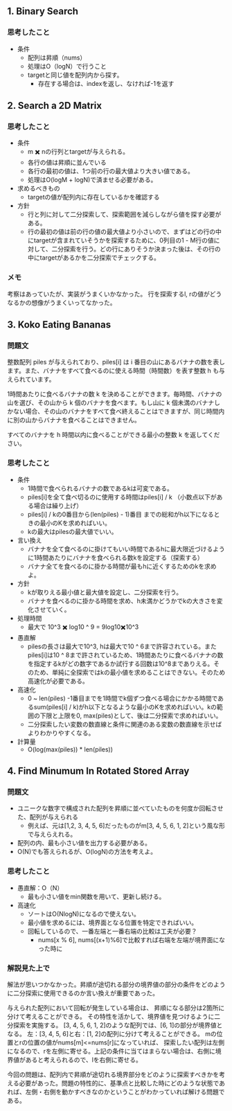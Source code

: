 ## 1. Binary Search
### 思考したこと
- 条件
    - 配列は昇順（nums）
    - 処理はO（logN）で行うこと
    - targetと同じ値を配列内から探す。
        - 存在する場合は、indexを返し、なければ-1を返す

## 2. Search a 2D Matrix
### 思考したこと
- 条件
    - m ✖️ nの行列とtargetが与えられる。
    - 各行の値は昇順に並んでいる
    - 各行の最初の値は、1つ前の行の最大値より大きい値である。
    - 処理はO(logM + logN)で済ませる必要がある。
- 求めるべきもの
    - targetの値が配列内に存在しているかを確認する
- 方針
    - 行と列に対して二分探索して、探索範囲を減らしながら値を探す必要がある。
    - 行の最初の値は前の行の値の最大値より小さいので、まずはどの行の中にtargetが含まれていそうかを探索するために、0列目の1 - M行の値に対して、二分探索を行う。どの行にありそうか決まった後は、その行の中にtargetがあるかを二分探索でチェックする。

### メモ
考察はあっていたが、実装がうまくいかなかった。
行を探索するl, rの値がどうなるかの想像がうまくいってなかった。

## 3. Koko Eating Bananas
### 問題文
整数配列 piles が与えられており、piles[i] は i 番目の山にあるバナナの数を表します。また、バナナをすべて食べるのに使える時間（時間数）を表す整数 h も与えられています。

1時間あたりに食べるバナナの数 k を決めることができます。毎時間、バナナの山を選び、その山から k 個のバナナを食べます。もし山に k 個未満のバナナしかない場合、その山のバナナをすべて食べ終えることはできますが、同じ時間内に別の山からバナナを食べることはできません。

すべてのバナナを h 時間以内に食べることができる最小の整数 k を返してください。
### 思考したこと
- 条件
    - 1時間で食べられるバナナの数であるkは可変である。
    - piles[i]を全て食べ切るのに使用する時間はpiles[i] / k （小数点以下がある場合は繰り上げ）
    - piles[i] / kの0番目から(len(piles) - 1)番目 までの総和がh以下になるときの最小のKを求めればいい。
    - kの最大はpilesの最大値でいい。
- 言い換え
    - バナナを全て食べるのに掛けてもいい時間であるhに最大限近づけるように1時間あたりにバナナを食べられる数kを設定する（探索する）
    - バナナ全てを食べるのに掛かる時間が最もhに近くするためのkを求めよ。
- 方針
    - kが取りえる最小値と最大値を設定し、二分探索を行う。
    - バナナを食べるのに掛かる時間を求め、h未満かどうかでkの大きさを変化させていく。
- 処理時間
    - 最大で 10^3 ✖️ log10 ^ 9 = 9log10✖️10^3
- 愚直解
    - pilesの長さは最大で10^3, hは最大で10 ^ 6まで許容されている。またpiles[i]は10 ^ 8まで許されているため、1時間あたりに食べるバナナの数を指定するkがどの数字であるか試行する回数は10^8までありえる。そのため、単純に全探索ではkの最小値を求めることはできない。そのため高速化が必要である。
- 高速化
    - 0 ~ len(piles) -1番目までを1時間でk個ずつ食べる場合にかかる時間であるsum(piles[i] / k)がh以下となるような最小のKを求めればいい。kの範囲の下限と上限を0, max(piles)として、後は二分探索で求めればいい。
    - 二分探索したい変数の数直線と条件に関連のある変数の数直線を示せばよりわかりやすくなる。
- 計算量
    - O(log(max(piles)) * len(piles))

## 4. Find Minumum In Rotated Stored Array
### 問題文
- ユニークな数字で構成された配列を昇順に並べていたものを何度か回転させた、配列が与えられる
    - 例えば、元は[1,2, 3, 4, 5, 6]だったものがm[3, 4, 5, 6, 1, 2]という風な形で与えらえれる。
- 配列の内、最も小さい値を出力する必要がある。
- O(N)でも答えられるが、O(logN)の方法を考えよ。
### 思考したこと
- 愚直解：O（N）
    - 最も小さい値をmin関数を用いて、更新し続ける。
- 高速化
    - ソートはO(NlogN)になるので使えない。
    - 最小値を求めるには、境界面となる位置を特定できればいい。
    - 回転しているので、一番左端と一番右端の比較は工夫が必要？
        - nums[x % 6], nums[(x+1)%6]で比較すれば右端を左端が境界面になった時に
### 解説見た上で
解法が思いつかなかった。昇順が途切れる部分の境界値の部分の条件をどのように二分探索に使用できるのか言い換えが重要であった。

与えられた配列において回転が発生している場合は、
昇順になる部分は2箇所に分けて考えることができる。
その特性を活かして、境界値を見つけるように二分探索を実施する。
[3, 4, 5, 6, 1, 2]のような配列では、[6, 1]の部分が境界値となる。
左：[3, 4, 5, 6]と右：[1, 2]の配列に分けて考えることができる。
mの位置とrの位置の値がnums[m]<=nums[r]になっていれば、
探索したい配列は左側になるので、rを左側に寄せる。上記の条件に当てはまらない場合は、右側に境界値があると考えられるので、lを右側に寄せる。

今回の問題は、配列内で昇順が途切れる境界部分をどのように探索すべきかを考える必要があった。問題の特性的に、基準点と比較した時にどのような状態であれば、左側・右側を動かすべきなのかということがわかっていれば解ける問題である。
